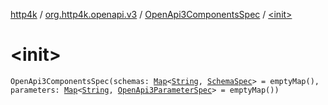 [http4k](../../index.md) / [org.http4k.openapi.v3](../index.md) / [OpenApi3ComponentsSpec](index.md) / [&lt;init&gt;](./-init-.md)

# &lt;init&gt;

`OpenApi3ComponentsSpec(schemas: `[`Map`](https://kotlinlang.org/api/latest/jvm/stdlib/kotlin.collections/-map/index.html)`<`[`String`](https://kotlinlang.org/api/latest/jvm/stdlib/kotlin/-string/index.html)`, `[`SchemaSpec`](../../org.http4k.openapi/-schema-spec/index.md)`> = emptyMap(), parameters: `[`Map`](https://kotlinlang.org/api/latest/jvm/stdlib/kotlin.collections/-map/index.html)`<`[`String`](https://kotlinlang.org/api/latest/jvm/stdlib/kotlin/-string/index.html)`, `[`OpenApi3ParameterSpec`](../-open-api3-parameter-spec/index.md)`> = emptyMap())`